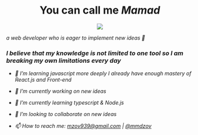 <h1 align="center">You can call me <b><i>Mamad<i/></b></h1>
  
<p align="center"><img src="https://imgur.com/RSZQUCL.gif"></p>
a web developer who is eager to implement new ideas 🧐
  
### ***I believe that my knowledge is not limited to one tool so I am breaking my own limitations every day***

+ 🐥 I’m learning javascript more deeply I already have enough mastery of React.js and Front-end

+ 🔭 I’m currently working on new ideas

+ 🌱 I’m currently learning typescript & Node.js

+ 👯 I’m looking to collaborate on new ideas

+ 📫 How to reach me: mzov939@gmail.com | [@mmdzov](https://t.me/mmdzov)
